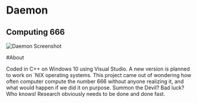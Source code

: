 # Daemon
## Computing 666

![Daemon Screenshot](https://github.com/powercrypt/Daemon/blob/master/Daemon.png)


#About

Coded in C++ on Windows 10 using Visual Studio.  A new version is planned to work on `NIX operating systems.
This project came out of wondering how often computer compute the number 666 without anyone realizing it, and what would happen if we did it on purpose. Summon the Devil? Bad luck? Who knows!  Research obviously needs to be done and done fast.

